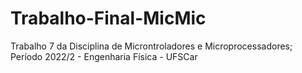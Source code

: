 # Trabalho-Final-MicMic
Trabalho 7 da Disciplina de Microntroladores e Microprocessadores; Período 2022/2 - Engenharia Física - UFSCar

